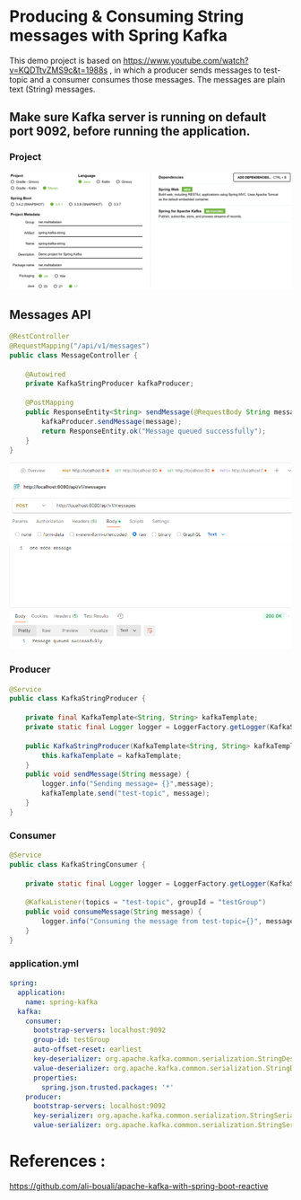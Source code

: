 # Producing & Consuming String messages with Spring Kafka

This demo project is based on https://www.youtube.com/watch?v=KQDTtvZMS9c&t=1988s , in which a producer sends messages to test-topic and a consumer consumes those messages. The messages are plain text (String) messages. 

## Make sure Kafka server is running on default port 9092, before running the application.

### Project

!["Spring Kafka Project"](images/project.png?raw=true)

## Messages API
```java
@RestController
@RequestMapping("/api/v1/messages")
public class MessageController {

    @Autowired
    private KafkaStringProducer kafkaProducer;

    @PostMapping
    public ResponseEntity<String> sendMessage(@RequestBody String message) {
        kafkaProducer.sendMessage(message);
        return ResponseEntity.ok("Message queued successfully");
    }
}
```

!["Messages API"](images/messages-api.png?raw=true)

### Producer
```java
@Service
public class KafkaStringProducer {

    private final KafkaTemplate<String, String> kafkaTemplate;
    private static final Logger logger = LoggerFactory.getLogger(KafkaStringProducer.class);

    public KafkaStringProducer(KafkaTemplate<String, String> kafkaTemplate) {
        this.kafkaTemplate = kafkaTemplate;
    }
    public void sendMessage(String message) {
        logger.info("Sending message= {}",message);
        kafkaTemplate.send("test-topic", message);
    }
}
```

### Consumer
```java
@Service
public class KafkaStringConsumer {

    private static final Logger logger = LoggerFactory.getLogger(KafkaStringConsumer.class);

    @KafkaListener(topics = "test-topic", groupId = "testGroup")
    public void consumeMessage(String message) {
        logger.info("Consuming the message from test-topic={}", message);
    }
}
```
### application.yml
```yml
spring:
  application:
    name: spring-kafka
  kafka:
    consumer:
      bootstrap-servers: localhost:9092
      group-id: testGroup
      auto-offset-reset: earliest
      key-deserializer: org.apache.kafka.common.serialization.StringDeserializer
      value-deserializer: org.apache.kafka.common.serialization.StringDeserializer
      properties:
        spring.json.trusted.packages: '*'
    producer:
      bootstrap-servers: localhost:9092
      key-serializer: org.apache.kafka.common.serialization.StringSerializer
      value-serializer: org.apache.kafka.common.serialization.StringSerializer
```


# References :
https://github.com/ali-bouali/apache-kafka-with-spring-boot-reactive
